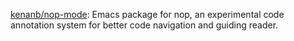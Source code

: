 

[kenanb/nop-mode](https://github.com/kenanb/nop-mode): Emacs package for nop, an experimental code annotation system for better code navigation and guiding reader.









